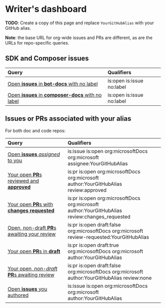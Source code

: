 # Writer's dashboard

**TODO**: Create a copy of this page and replace `YourGitHubAlias` with your GitHub alias.

**Note**: the base URL for org-wide issues and PRs are different, as are the URLs for repo-specific queries.

## SDK and Composer issues

| Query | Qualifiers |
|:-|:-|
| [Open **issues** in **bot-docs** with no label](https://github.com/MicrosoftDocs/bot-docs/issues?q=is%3Aopen+is%3Aissue+no%3Alabel) | is:open is:issue no:label |
| [Open **issues** in **composer-docs** with no label](https://github.com/MicrosoftDocs/composer-docs/issues?q=is%3Aopen+is%3Aissue+no%3Alabel) | is:open is:issue no:label |

## Issues or PRs associated with your alias

For both doc and code repos:

| Query | Qualifiers |
|:-|:-|
| [Open **issues** _assigned_ to you](https://github.com/issues?q=is%3Aissue+is%3Aopen+org%3AmicrosoftDocs+org%3Amicrosoft+assignee%3AYourGitHubAlias) | is:issue is:open org:microsoftDocs org:microsoft<br/>assignee:YourGitHubAlias |
| [Your open **PR**s reviewed and **approved**](https://github.com/pulls?q=is%3Apr+org%3AmicrosoftDocs+org%3Amicrosoft+author%3AYourGitHubAlias+review%3Aapproved+is%3Aopen) | is:pr is:open org:microsoftDocs org:microsoft<br/>author:YourGitHubAlias review:approved |
| [Your open **PR**s with **changes requested**](https://github.com/pulls?q=is%3Apr+org%3AmicrosoftDocs+org%3Amicrosoft+author%3AYourGitHubAlias+review%3Achanges_requested+is%3Aopen) | is:pr is:open org:microsoftDocs org:microsoft<br/>author:YourGitHubAlias review:changes_requested |
| [Open, non-draft **PR**s awaiting your review](https://github.com/pulls?q=is%3Apr+is%3Aopen+draft%3Afalse+org%3AmicrosoftDocs+org%3Amicrosoft+review-requested%3AYourGitHubAlias+) | is:pr is:open draft:false org:microsoftDocs org:microsoft<br/>review-requested:YourGitHubAlias |
| [Your open **PR**s in **draft**](https://github.com/pulls?q=is%3Apr+is%3Aopen+draft%3Atrue+org%3AmicrosoftDocs+org%3Amicrosoft+author%3AYourGitHubAlias) | is:pr is:open draft:true org:microsoftDocs org:microsoft<br/>author:YourGitHubAlias |
| [Your open, _non-draft_ **PR**s awaiting review](https://github.com/pulls?q=is%3Apr+is%3Aopen+draft%3Afalse+org%3AmicrosoftDocs+org%3Amicrosoft+author%3AYourGitHubAlias+review%3Anone) | is:pr is:open draft:false org:microsoftDocs org:microsoft<br/>author:YourGitHubAlias review:none |
| [Open **issues** you authored](https://github.com/issues?q=is%3Aissue+is%3Aopen+org%3AmicrosoftDocs+org%3Amicrosoft+author%3AYourGitHubAlias+) | is:issue is:open org:microsoftDocs org:microsoft<br/>author:YourGitHubAlias |
